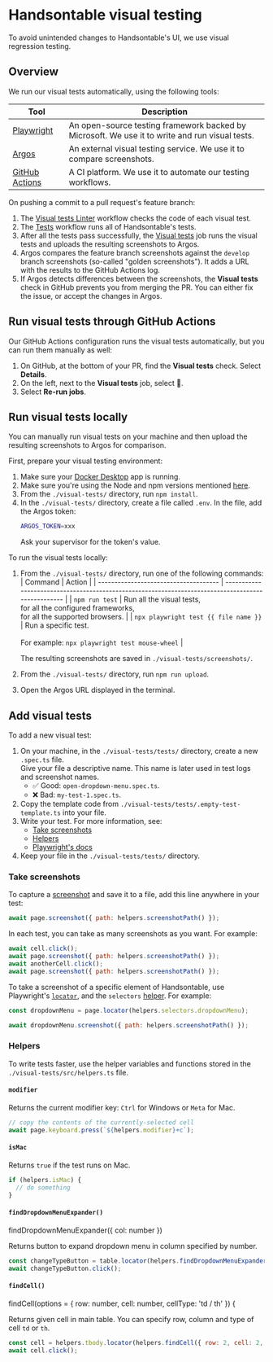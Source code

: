 # Handsontable visual testing

To avoid unintended changes to Handsontable's UI, we use visual regression testing.

## Overview

We run our visual tests automatically, using the following tools:

| Tool                                                                                                   | Description                                                                                    |
| ------------------------------------------------------------------------------------------------------ | ---------------------------------------------------------------------------------------------- |
| [Playwright](https://playwright.dev/docs/intro)                                                        | An open-source testing framework backed by Microsoft. We use it to write and run visual tests. |
| [Argos](https://argos-ci.com/docs/visual-testing)                                                      | An external visual testing service. We use it to compare screenshots.                          |
| [GitHub Actions](https://github.com/handsontable/handsontable/blob/develop/.github/workflows/test.yml) | A CI platform. We use it to automate our testing workflows.                                    |

On pushing a commit to a pull request's feature branch:
1. The [Visual tests Linter](https://github.com/handsontable/handsontable/actions/workflows/visual-tests-linter.yml)
   workflow checks the code of each visual test.
2. The [Tests](https://github.com/handsontable/handsontable/blob/develop/.github/workflows/test.yml) workflow runs all
   of Handsontable's tests.
3. After all the tests pass successfully, the [Visual tests](https://github.com/handsontable/handsontable/blob/develop/.github/workflows/test.yml#L432-L502) job runs the visual tests and uploads the resulting screenshots to Argos.
4. Argos compares the feature branch screenshots against the `develop` branch screenshots (so-called "golden screenshots").
   It adds a URL with the results to the GitHub Actions log.
5. If Argos detects differences between the screenshots, the **Visual tests** check in GitHub prevents you from merging the PR.
   You can either fix the issue, or accept the changes in Argos.

## Run visual tests through GitHub Actions

Our GitHub Actions configuration runs the visual tests automatically, but you can run them manually as well:

1. On GitHub, at the bottom of your PR, find the **Visual tests** check. Select **Details**.
2. On the left, next to the **Visual tests** job, select 🔄.
3. Select **Re-run jobs**.

## Run visual tests locally

You can manually run visual tests on your machine and then upload the resulting screenshots to Argos for comparison.

First, prepare your visual testing environment:

1. Make sure your [Docker Desktop](https://www.docker.com/products/docker-desktop/) app is running.
2. Make sure you're using the Node and npm versions mentioned [here](https://handsontable.com/docs/react-data-grid/custom-builds/#build-requirements).
3. From the `./visual-tests/` directory, run `npm install`.
4. In the `./visual-tests/` directory, create a file called `.env`. In the file, add the Argos token:
   ```bash
   ARGOS_TOKEN=xxx
   ```
   Ask your supervisor for the token's value.

To run the visual tests locally:

1. From the `./visual-tests/` directory, run one of the following commands:
   | Command                               | Action                                                                                             |
   | ------------------------------------- | -------------------------------------------------------------------------------------------------- |
   | `npm run test`                        | Run all the visual tests,<br>for all the configured frameworks,<br>for all the supported browsers. |
   | `npx playwright test {{ file name }}` | Run a specific test.<br><br>For example: `npx playwright test mouse-wheel`                         |

   The resulting screenshots are saved in `./visual-tests/screenshots/`.
2. From the `./visual-tests/` directory, run `npm run upload`.
3. Open the Argos URL displayed in the terminal.

## Add visual tests

To add a new visual test:

1. On your machine, in the `./visual-tests/tests/` directory, create a new `.spec.ts` file.<br>
   Give your file a descriptive name. This name is later used in test logs and screenshot names.
      - ✅ Good: `open-dropdown-menu.spec.ts`.
      - ❌ Bad: `my-test-1.spec.ts`.
2. Copy the template code from `./visual-tests/tests/.empty-test-template.ts` into your file.
3. Write your test. For more information, see:
      - [Take screenshots](#take-screenshots)
      - [Helpers](#helpers)
      - [Playwright's docs](https://playwright.dev/docs/writing-tests)
4. Keep your file in the `./visual-tests/tests/` directory.

### Take screenshots

To capture a [screenshot](https://playwright.dev/docs/screenshots) and save it to a file,
add this line anywhere in your test:

```js
await page.screenshot({ path: helpers.screenshotPath() });
```

In each test, you can take as many screenshots as you want. For example:

```js
await cell.click();
await page.screenshot({ path: helpers.screenshotPath() });
await anotherCell.click();
await page.screenshot({ path: helpers.screenshotPath() });
```

To take a screenshot of a specific element of Handsontable,
use Playwright's [`locator`](https://playwright.dev/docs/locators#locate-by-css-or-xpath),
and the `selectors` [helper](#helpers). For example:

```js
const dropdownMenu = page.locator(helpers.selectors.dropdownMenu);

await dropdownMenu.screenshot({ path: helpers.screenshotPath() });
```

### Helpers

To write tests faster, use the helper variables and functions stored in the `./visual-tests/src/helpers.ts` file.

#### `modifier`

Returns the current modifier key: `Ctrl` for Windows or `Meta` for Mac.

```js
// copy the contents of the currently-selected cell
await page.keyboard.press(`${helpers.modifier}+c`);
```

#### `isMac`

Returns `true` if the test runs on Mac.

```js
if (helpers.isMac) {
  // do something
}
```

#### `findDropdownMenuExpander()`

findDropdownMenuExpander({ col: number })

Returns button to expand dropdown menu in column specified by number.

```js
const changeTypeButton = table.locator(helpers.findDropdownMenuExpander({ col: 2 }));
await changeTypeButton.click();
```

#### `findCell()`

findCell(options = { row: number, cell: number, cellType: 'td / th' }) {

Returns given cell in main table. You can specify row, column and type of cell `td` or `th`.

```js
const cell = helpers.tbody.locator(helpers.findCell({ row: 2, cell: 2, cellType: 'td' }));
await cell.click();
```
